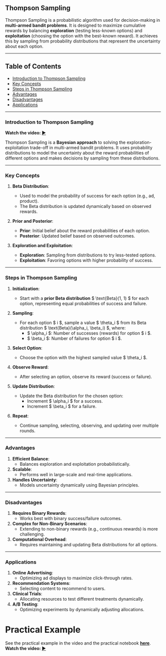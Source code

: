 ## Thompson Sampling

Thompson Sampling is a probabilistic algorithm used for decision-making in **multi-armed bandit problems**. It is designed to maximize cumulative rewards by balancing **exploration** (testing less-known options) and **exploitation** (choosing the option with the best-known reward). It achieves this by sampling from probability distributions that represent the uncertainty about each option.

---

## Table of Contents
- [Introduction to Thompson Sampling](#introduction-to-thompson-sampling)
- [Key Concepts](#key-concepts)
- [Steps in Thompson Sampling](#steps-in-thompson-sampling)
- [Advantages](#advantages)
- [Disadvantages](#disadvantages)
- [Applications](#applications)

---

### Introduction to Thompson Sampling

**Watch the video: [▶️](https://www.udemy.com/course/machinelearning/learn/lecture/6456840#content)**

Thompson Sampling is a **Bayesian approach** to solving the exploration-exploitation trade-off in multi-armed bandit problems. It uses probability distributions to model the uncertainty about the reward probabilities of different options and makes decisions by sampling from these distributions.

---

### Key Concepts

1. **Beta Distribution**:
   - Used to model the probability of success for each option (e.g., ad, product).
   - The Beta distribution is updated dynamically based on observed rewards.

2. **Prior and Posterior**:
   - **Prior**: Initial belief about the reward probabilities of each option.
   - **Posterior**: Updated belief based on observed outcomes.

3. **Exploration and Exploitation**:
   - **Exploration**: Sampling from distributions to try less-tested options.
   - **Exploitation**: Favoring options with higher probability of success.

---

### Steps in Thompson Sampling

1. **Initialization**:
   - Start with a **prior Beta distribution** $ \text{Beta}(1, 1) $ for each option, representing equal probabilities of success and failure.

2. **Sampling**:
   - For each option $ i $, sample a value $ \theta_i $ from its Beta distribution $ \text{Beta}(\alpha_i, \beta_i) $, where:
     - $ \alpha_i $: Number of successes (rewards) for option $ i $.
     - $ \beta_i $: Number of failures for option $ i $.

3. **Select Option**:
   - Choose the option with the highest sampled value $ \theta_i $.

4. **Observe Reward**:
   - After selecting an option, observe its reward (success or failure).

5. **Update Distribution**:
   - Update the Beta distribution for the chosen option:
     - Increment $ \alpha_i $ for a success.
     - Increment $ \beta_i $ for a failure.

6. **Repeat**:
   - Continue sampling, selecting, observing, and updating over multiple rounds.

---

### Advantages

1. **Efficient Balance**:
   - Balances exploration and exploitation probabilistically.
2. **Scalable**:
   - Performs well in large-scale and real-time applications.
3. **Handles Uncertainty**:
   - Models uncertainty dynamically using Bayesian principles.

---

### Disadvantages

1. **Requires Binary Rewards**:
   - Works best with binary success/failure outcomes.
2. **Complex for Non-Binary Scenarios**:
   - Extending to non-binary rewards (e.g., continuous rewards) is more challenging.
3. **Computational Overhead**:
   - Requires maintaining and updating Beta distributions for all options.

---

### Applications

1. **Online Advertising**:
   - Optimizing ad displays to maximize click-through rates.
2. **Recommendation Systems**:
   - Selecting content to recommend to users.
3. **Clinical Trials**:
   - Allocating resources to test different treatments dynamically.
4. **A/B Testing**:
   - Optimizing experiments by dynamically adjusting allocations.





# Practical Example
See the practical example in the video and the practical notebook **[here](./practical/hierarchical_clustering.ipynb)**.  
**Watch the video: [▶️](https://www.udemy.com/course/machinelearning/learn/lecture/19875774#content)**